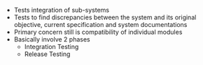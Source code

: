 - Tests integration of sub-systems
- Tests to find discrepancies between the system and its original objective, current specification and system documentations
- Primary concern still is compatibility of individual modules
- Basically involve 2 phases
	- Integration Testing
	- Release Testing